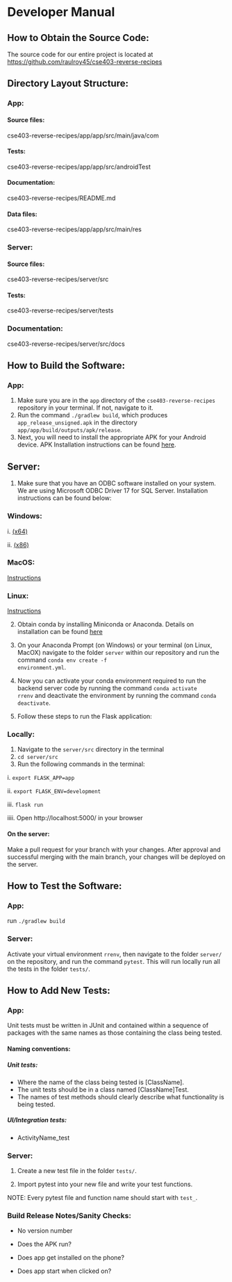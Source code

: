 # Developer Manual

## How to Obtain the Source Code: 

The source code for our entire project is located at https://github.com/raulroy45/cse403-reverse-recipes



## Directory Layout Structure:

### App:
#### Source files: 
cse403-reverse-recipes/app/app/src/main/java/com

#### Tests: 
cse403-reverse-recipes/app/app/src/androidTest

#### Documentation: 
cse403-reverse-recipes/README.md

#### Data files:
cse403-reverse-recipes/app/app/src/main/res
 
### Server:
#### Source files:
cse403-reverse-recipes/server/src

#### Tests:
cse403-reverse-recipes/server/tests

### Documentation:
cse403-reverse-recipes/server/src/docs



## How to Build the Software:
### App:
1. Make sure you are in the <code>app</code> directory of the <code>cse403-reverse-recipes</code> repository in your terminal. If not, navigate to it.
2. Run the command <code>./gradlew build</code>, which produces <code>app_release_unsigned.apk</code> in the directory <code>app/app/build/outputs/apk/release</code>.
3. Next, you will need to install the appropriate APK for your Android device. APK Installation instructions can be found [here](https://www.thecustomdroid.com/how-to-install-apk-on-android/).
 
## Server:
1. Make sure that you have an ODBC software installed on your system. We are using Microsoft ODBC Driver 17 for SQL Server. Installation instructions can be found below:

### Windows:

  i. [(x64)](https://go.microsoft.com/fwlink/?linkid=2187214)
  
  ii. [(x86)](https://go.microsoft.com/fwlink/?linkid=2187215)
  
### MacOS:

[Instructions](https://docs.microsoft.com/en-us/sql/connect/odbc/linux-mac/install-microsoft-odbc-driver-sql-server-macos?view=sql-server-ver15#17)


### Linux:

[Instructions](https://docs.microsoft.com/en-us/sql/connect/odbc/linux-mac/installing-the-microsoft-odbc-driver-for-sql-server?view=sql-server-ver15#17)
  
  
2. Obtain conda by installing Miniconda or Anaconda. Details on installation can be found [here](https://docs.conda.io/projects/conda/en/latest/user-guide/install/index.html)

3. On your Anaconda Prompt (on Windows) or your terminal (on Linux, MacOX) navigate to the folder <code>server</code> within our repository and run the command <code>conda env create -f environment.yml</code>.

4. Now you can activate your conda environment required to run the backend server code by running the command <code>conda activate rrenv</code> and deactivate the environment by running the command <code>conda deactivate</code>.

5. Follow these steps to run the Flask application:

### Locally:
 1. Navigate to the <code>server/src</code> directory in the terminal
 2. <code>cd server/src</code>
 3. Run the following commands in the terminal:
 
i. <code>export FLASK_APP=app</code>

ii. <code>export FLASK_ENV=development</code>

iii. <code>flask run</code>

iiii. Open http://localhost:5000/ in your browser

#### On the server:
Make a pull request for your branch with your changes. After approval and successful merging with the main branch, your changes will be deployed on the server.




## How to Test the Software:

### App: 
run <code>./gradlew build</code>
 
### Server: 
Activate your virtual environment <code>rrenv</code>, then navigate to the folder <code>server/</code> on the repository, and run the command <code>pytest</code>. This will run locally run all the tests in the folder <code>tests/</code>.

## How to Add New Tests:

### App:
Unit tests must be written in JUnit and contained within a sequence of packages with the same names as those containing the class being tested.

#### Naming conventions:
##### Unit tests:

- Where the name of the class being tested is [ClassName].
- The unit tests should be in a class named [ClassName]Test.
- The names of test methods should clearly describe what functionality is being tested.

##### UI/Integration tests:
- ActivityName_test
 
### Server:
1. Create a new test file in the folder <code>tests/</code>. 

2. Import pytest into your new file and write your test functions.

NOTE: Every pytest file and function name should start with <code>test_</code>.

### Build Release Notes/Sanity Checks:
- No version number

- Does the APK run?

- Does app get installed on the phone?

- Does app start when clicked on?
